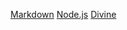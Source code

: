 [Markdown](https://pt.wikipedia.org/wiki/Markdown) 
[Node.js](https://nodejs.org/)
[Divine](https://divine.com/kika/bia/iana)